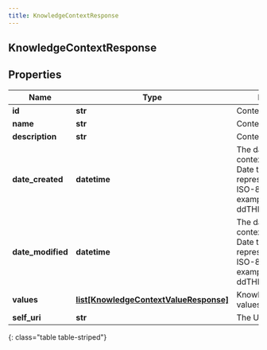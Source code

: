 ```yaml
---
title: KnowledgeContextResponse
---
```

## KnowledgeContextResponse

## Properties

|Name | Type | Description | Notes|
|------------ | ------------- | ------------- | -------------|
| **id** | **str** | Context ID. | [optional] |
| **name** | **str** | Context name. | |
| **description** | **str** | Context description. | [optional] |
| **date_created** | **datetime** | The date when the context was created. Date time is represented as an ISO-8601 string. For example: yyyy-MM-ddTHH:mm:ss[.mmm]Z | |
| **date_modified** | **datetime** | The date when the context was modified. Date time is represented as an ISO-8601 string. For example: yyyy-MM-ddTHH:mm:ss[.mmm]Z | |
| **values** | [**list[KnowledgeContextValueResponse]**](KnowledgeContextValueResponse.html) | Knowledge context values. | |
| **self_uri** | **str** | The URI for this object | [optional] |
{: class="table table-striped"}


